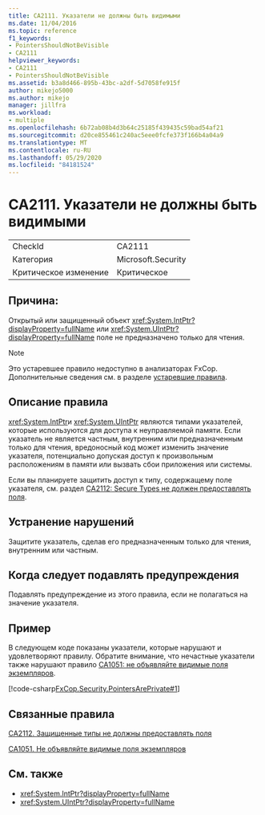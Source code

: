 ```yaml
---
title: CA2111. Указатели не должны быть видимыми
ms.date: 11/04/2016
ms.topic: reference
f1_keywords:
- PointersShouldNotBeVisible
- CA2111
helpviewer_keywords:
- CA2111
- PointersShouldNotBeVisible
ms.assetid: b3a8d466-895b-43bc-a2df-5d7058fe915f
author: mikejo5000
ms.author: mikejo
manager: jillfra
ms.workload:
- multiple
ms.openlocfilehash: 6b72ab08b4d3b64c25185f439435c59bad54af21
ms.sourcegitcommit: d20ce855461c240ac5eee0fcfe373f166b4a04a9
ms.translationtype: MT
ms.contentlocale: ru-RU
ms.lasthandoff: 05/29/2020
ms.locfileid: "84181524"
---
```

# <a name="ca2111-pointers-should-not-be-visible"></a>CA2111. Указатели не должны быть видимыми

|||
|-|-|
|CheckId|CA2111|
|Категория|Microsoft.Security|
|Критическое изменение|Критическое|

## <a name="cause"></a>Причина:
Открытый или защищенный объект <xref:System.IntPtr?displayProperty=fullName> или <xref:System.UIntPtr?displayProperty=fullName> поле не предназначено только для чтения.

> [!NOTE]
> Это устаревшее правило недоступно в анализаторах FxCop. Дополнительные сведения см. в разделе [устаревшие правила](fxcop-rule-port-status.md#deprecated-rules).

## <a name="rule-description"></a>Описание правила
 <xref:System.IntPtr>и <xref:System.UIntPtr> являются типами указателей, которые используются для доступа к неуправляемой памяти. Если указатель не является частным, внутренним или предназначенным только для чтения, вредоносный код может изменить значение указателя, потенциально допуская доступ к произвольным расположениям в памяти или вызвать сбои приложения или системы.

Если вы планируете защитить доступ к типу, содержащему поле указателя, см. раздел [CA2112: Secure Types не должен предоставлять поля](../code-quality/ca2112.md).

## <a name="how-to-fix-violations"></a>Устранение нарушений
Защитите указатель, сделав его предназначенным только для чтения, внутренним или частным.

## <a name="when-to-suppress-warnings"></a>Когда следует подавлять предупреждения
Подавлять предупреждение из этого правила, если не полагаться на значение указателя.

## <a name="example"></a>Пример
В следующем коде показаны указатели, которые нарушают и удовлетворяют правилу. Обратите внимание, что нечастные указатели также нарушают правило [CA1051: не объявляйте видимые поля экземпляров](../code-quality/ca1051.md).

[!code-csharp[FxCop.Security.PointersArePrivate#1](../code-quality/codesnippet/CSharp/ca2111-pointers-should-not-be-visible_1.cs)]

## <a name="related-rules"></a>Связанные правила
[CA2112. Защищенные типы не должны предоставлять поля](../code-quality/ca2112.md)

[CA1051. Не объявляйте видимые поля экземпляров](../code-quality/ca1051.md)

## <a name="see-also"></a>См. также

- <xref:System.IntPtr?displayProperty=fullName>
- <xref:System.UIntPtr?displayProperty=fullName>
